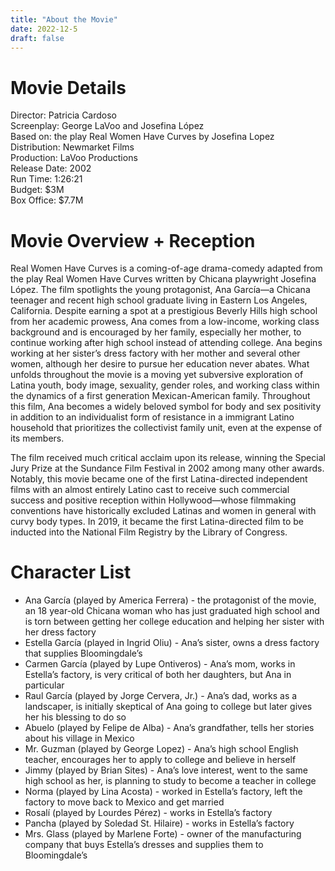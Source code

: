 ```yaml
---
title: "About the Movie"
date: 2022-12-5
draft: false
---
```


# Movie Details

Director: Patricia Cardoso \
Screenplay: George LaVoo and Josefina López \
Based on: the play Real Women Have Curves by Josefina Lopez \
Distribution: Newmarket Films \
Production: LaVoo Productions \
Release Date: 2002 \
Run Time: 1:26:21 \
Budget: $3M \
Box Office: $7.7M

# Movie Overview + Reception
Real Women Have Curves is a coming-of-age drama-comedy adapted from the play Real Women Have Curves written by Chicana playwright Josefina López. The film spotlights the young protagonist, Ana García—a Chicana teenager and recent high school graduate living in Eastern Los Angeles, California. Despite earning a spot at a prestigious Beverly Hills high school from her academic prowess, Ana comes from a low-income, working class background and is encouraged by her family, especially her mother, to continue working after high school instead of attending college. Ana begins working at her sister’s dress factory with her mother and several other women, although her desire to pursue her education never abates. What unfolds throughout the movie is a moving yet subversive exploration of Latina youth, body image, sexuality, gender roles, and working class within the dynamics of a first generation Mexican-American family. Throughout this film, Ana becomes a widely beloved symbol for body and sex positivity in addition to an individualist form of resistance in a immigrant Latino household that prioritizes the collectivist family unit, even at the expense of its members. 

The film received much critical acclaim upon its release, winning the Special Jury Prize at the Sundance Film Festival in 2002 among many other awards. Notably, this movie became one of the first Latina-directed independent films with an almost entirely Latino cast to receive such commercial success and positive reception within Hollywood—whose filmmaking conventions have historically excluded Latinas and women in general with curvy body types. In 2019, it became the first Latina-directed film to be inducted into the National Film Registry by the Library of Congress. 

# Character List
- Ana García (played by America Ferrera) - the protagonist of the movie, an 18 year-old Chicana woman who has just graduated high school and is torn between getting her college education and helping her sister with her dress factory
- Estella García (played in Ingrid Oliu) - Ana’s sister, owns a dress factory that supplies Bloomingdale’s
- Carmen García (played by Lupe Ontiveros) - Ana’s mom, works in Estella’s factory, is very critical of both her daughters, but Ana in particular
- Raul García (played by Jorge Cervera, Jr.) - Ana’s dad, works as a landscaper, is initially skeptical of Ana going to college but later gives her his blessing to do so
- Abuelo (played by Felipe de Alba) - Ana’s grandfather, tells her stories about his village in Mexico
- Mr. Guzman (played by George Lopez) - Ana’s high school English teacher, encourages her to apply to college and believe in herself
- Jimmy (played by Brian Sites) - Ana’s love interest, went to the same high school as her, is planning to study to become a teacher in college
- Norma (played by Lina Acosta) - worked in Estella’s factory, left the factory to move back to Mexico and get married
- Rosalí (played by Lourdes Pérez) - works in Estella’s factory
- Pancha (played by Soledad St. Hilaire) - works in Estella’s factory
- Mrs. Glass (played by Marlene Forte) - owner of the manufacturing company that buys Estella’s dresses and supplies them to Bloomingdale’s
